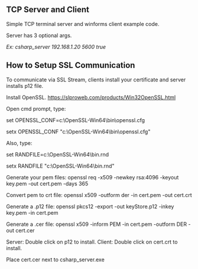 ## TCP Server and Client

Simple TCP terminal server and winforms client example code.

Server has 3 optional args. <IP> <PORT> <SSL>

_Ex: csharp_server 192.168.1.20 5600 true_

## How to Setup SSL Communication

To communicate via SSL Stream, clients install your certificate and server installs p12 file.

Install OpenSSL. https://slproweb.com/products/Win32OpenSSL.html

Open cmd prompt, type: 

set OPENSSL_CONF=c:\OpenSSL-Win64\bin\openssl.cfg

setx OPENSSL_CONF "c:\OpenSSL-Win64\bin\openssl.cfg"

Also, type: 

set RANDFILE=c:\OpenSSL-Win64\bin\.rnd

setx RANDFILE "c:\OpenSSL-Win64\bin\.rnd"

Generate your pem files: openssl req -x509 -newkey rsa:4096 -keyout key.pem -out cert.pem -days 365

Convert pem to crt file: openssl x509 -outform der -in cert.pem -out cert.crt

Generate a .p12 file: openssl pkcs12 -export -out keyStore.p12 -inkey key.pem -in cert.pem

Generate a .cer file: openssl x509 -inform PEM -in cert.pem -outform DER -out cert.cer

Server: Double click on p12 to install. Client: Double click on cert.crt to install.

Place cert.cer next to csharp_server.exe

